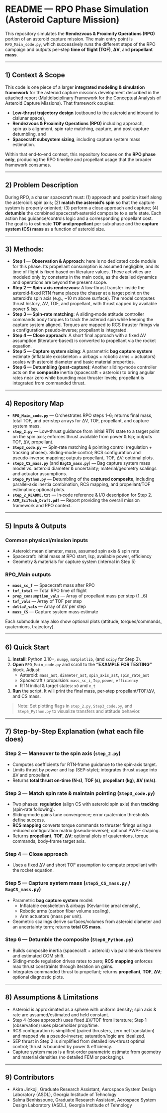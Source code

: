# README — RPO Phase Simulation (Asteroid Capture Mission)

This repository simulates the **Rendezvous & Proximity Operations (RPO)** portion of an asteroid capture mission. The main entry point is `RPO_Main_code.py`, which successively runs the different steps of the RPO campaign and outputs per‑step **time of flight (TOF)**, **ΔV**, and **propellant mass**.

---

## 1) Context & Scope
This code is one piece of a larger **integrated modeling & simulation framework** for the asteroid capture missions development described in the attached report (Multidisciplinary Framework for the Conceptual Analysis of
Asteroid Capture Missions). That framework couples:

- **Low‑thrust trajectory design** (outbound to the asteroid and inbound to cislunar space),
- **Rendezvous & Proximity Operations (RPO)** including approach, spin‑axis alignment, spin‑rate matching, capture, and post‑capture detumbling, and
- **Spacecraft subsystem sizing**, including capture system mass estimation.

Within that end‑to‑end context, this repository focuses on the **RPO phase only**, producing the RPO timeline and propellant usage that the broader framework consumes.

---

## 2) Problem Description
During RPO, a chaser spacecraft must: (1) approach and position itself along the asteroid’s spin axis; (2) **match the asteroid’s spin** so that the capture system is properly oriented; (3) perform a close approach and capture; (4) **detumble** the combined spacecraft‑asteroid composite to a safe state. Each action has guidance/controls logic and a corresponding propellant cost. The goal is to estimate **TOF and propellant** per sub‑phase and the **capture system (CS) mass** as a function of asteroid size.

---

## 3) Methods:
- **Step 1 — Observation & Approach**: here is no dedicated code module for this phase. Its propellant consumption is assumed negligible, and its time of flight is fixed based on literature values. These activities are modeled only by constants in the main code, as the detailed dynamics and operations are beyond the present scope.
- **Step 2 — Spin‑axis rendezvous**: A low‑thrust transfer inside the asteroid‑fixed RTN frame places the chaser at a target point on the asteroid’s spin axis (e.g., ~10 m above surface). The model computes thrust history, ΔV, TOF, and propellant, with thrust capped by available power & Isp.
- **Step 3 — Spin‑rate matching**: A sliding‑mode attitude controller commands body torques to track the asteroid spin while keeping the capture system aligned. Torques are mapped to RCS thruster firings via a configuration pseudo‑inverse; propellant is integrated.
- **Step 4 — Close approach**: A short final approach with a fixed ΔV assumption (literature‑based) is converted to propellant via the rocket equation.
- **Step 5 — Capture system sizing**: A parametric **bag capture system** estimate (inflatable exoskeleton + airbags + robotic arms + actuators) scales with asteroid diameter and basic material properties.
- **Step 6 — Detumbling (post‑capture)**: Another sliding‑mode controller acts on the **composite** inertia (spacecraft + asteroid) to bring angular rates near zero while bounding max thruster levels; propellant is integrated from commanded thrust.

---

## 4) Repository Map

- **`RPO_Main_code.py`** — Orchestrates RPO steps 1–6; returns final mass, total TOF, and per‑step arrays for ΔV, TOF, propellant, and capture system mass.
- **`step_2.py`** — Low‑thrust guidance from initial RTN state to a target point on the spin axis; enforces thrust available from power & Isp; outputs TOF, ΔV, propellant.
- **`Step3_code.py`** — Spin‑rate matching & pointing control (regulation + tracking phases). Sliding‑mode control; RCS configuration and pseudo‑inverse mapping; outputs propellant, TOF, ΔV; optional plots.
- **`step5_CS_mass.py`** (and **`BagCS_mass.py`**) — Bag capture system mass model vs. asteroid diameter & uncertainty; material/geometry scalings and actuator assumptions.
- **`Step6_Python.py`** — Detumbling of the **captured composite**, including parallel‑axis inertia combination, RCS mapping, and propellant/TOF estimation; optional plots.
- **`step_2_README.txt`** — In‑code reference & I/O description for Step 2.
- **`ACM_SciTech_Draft.pdf`** — Report providing the overall mission framework and RPO context.

---

## 5) Inputs & Outputs

### Common physical/mission inputs
- Asteroid: mean diameter, mass, assumed spin axis & spin rate
- Spacecraft: initial mass at RPO start, Isp, available power, efficiency
- Geometry & materials for capture system (internal in Step 5)

### RPO_Main outputs
- **`mass_sc_f`** — Spacecraft mass after RPO
- **`tof_total`** — Total RPO time of flight
- **`prop_consumption_vals`** — Array of propellant mass per step (1…6)
- **`tof_vals`** — Array of TOF per step
- **`deltaV_vals`** — Array of ΔV per step
- **`mass_CS`** — Capture system mass estimate

Each submodule may also show optional plots (attitude, torques/commands, quaternions, trajectory).

---

## 6) Quick Start
1. **Install**: Python 3.10+, `numpy`, `matplotlib`, (and `scipy` for Step 3).
2. **Open** `RPO_Main_code.py` and scroll to the **“EXAMPLE FOR TESTING”** block. Adjust:
   - Asteroid: `mass_ast`, `diameter_ast`, `spin_axis_ast`, `spin_rate_ast`
   - Spacecraft / propulsion: `mass_sc_i`, `Isp`, `power`, `efficiency`
   - RTN initial & target states: `x0` and `x_t`
3. **Run** the script. It will print the final mass, per‑step propellant/TOF/ΔV, and CS mass.

> Note: Set plotting flags in `step_2.py`, `Step3_code.py`, and `Step6_Python.py` to visualize transfers and attitude behavior.

---

## 7) Step‑by‑Step Explanation (what each file does)

### Step 2 — Maneuver to the spin axis (`step_2.py`)
- Computes coefficients for RTN‑frame guidance to the spin‑axis target.
- Limits thrust by power and Isp (SEP‑style); integrates thrust usage into ΔV and propellant.
- Returns **total thrust on‑time (N·s)**, **TOF (s)**, **propellant (kg)**, **ΔV (m/s)**.

### Step 3 — Match spin rate & maintain pointing (`Step3_code.py`)
- Two phases: **regulation** (align CS with asteroid spin axis) then **tracking** (spin‑rate following).
- Sliding‑mode gains tune convergence; error quaternion thresholds define success.
- **RCS mapping** converts torque commands to thruster firings using a reduced configuration matrix (pseudo‑inverse); optional PWPF shaping.
- Returns **propellant**, **TOF**, **ΔV**; optional plots of quaternions, torque commands, body‑frame target axis.

### Step 4 — Close approach
- Uses a fixed ΔV and short TOF assumption to compute propellant with the rocket equation.

### Step 5 — Capture system mass (`step5_CS_mass.py` / `BagCS_mass.py`)
- Parametric **bag capture system** model:
  - Inflatable exoskeleton & airbags (Kevlar‑like areal density),
  - Robotic arms (carbon fiber volume scaling),
  - Arm actuators (mass per unit).
- Geometric scalings derive surfaces/volumes from asteroid diameter and an uncertainty term; returns **total CS mass**.

### Step 6 — Detumble the composite (`Step6_Python.py`)
- Builds composite inertia (spacecraft + asteroid) via parallel‑axis theorem and estimated COM shift.
- Sliding‑mode regulation drives rates to zero; **RCS mapping** enforces max thrust constraints through iteration on gains.
- Integrates commanded thrust to propellant; returns **propellant**, **TOF**, **ΔV**; optional diagnostic plots.

---

## 8) Assumptions & Limitations
- Asteroid is approximated as a sphere with uniform density; spin axis & rate are assumed/estimated and held constant.
- Step 4 (close approach) uses fixed ΔV/TOF from literature; Step 1 (observation) uses placeholder prop/time.
- RCS configuration is simplified (paired thrusters, zero net translation) and mapped via a pseudo‑inverse; saturation/logic are idealized.
- SEP thrust in Step 2 is simplified from detailed low‑thrust optimal control; thrust is bounded by power & efficiency.
- Capture system mass is a first‑order parametric estimate from geometry and material densities (no detailed FEM or packaging).

---

## 9) Contributors
- Akira Jinkoji, Graduate Research Assistant, Aerospace System Design Laboratory (ASDL), Georgia Institude of Tehnology
- Salma Benhissoune, Graduate Research Assistant, Aerospace System Design Laboratory (ASDL), Georgia Institude of Tehnology
